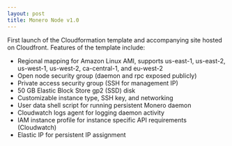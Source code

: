 ```yaml
---
layout: post
title: Monero Node v1.0
---
```


First launch of the Cloudformation template and accompanying site hosted on Cloudfront. Features of the template include:

* Regional mapping for Amazon Linux AMI, supports us-east-1, us-east-2, us-west-1, us-west-2, ca-central-1, and eu-west-2
* Open node security group (daemon and rpc exposed publicly)
* Private access security group (SSH for management IP)
* 50 GB Elastic Block Store gp2 (SSD) disk
* Customizable instance type, SSH key, and networking
* User data shell script for running persistent Monero daemon
* Cloudwatch logs agent for logging daemon activity
* IAM instance profile for instance specific API requirements (Cloudwatch)
* Elastic IP for persistent IP assignment
